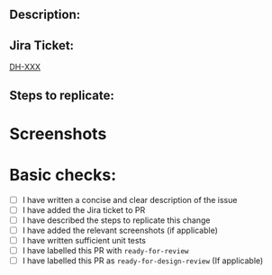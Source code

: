## Description:
<!-- Write a brief description describing what the change is all about -->

## Jira Ticket:
<!-- A link to the Jira Ticket -->
[DH-XXX](https://tilneygroup.atlassian.net/browse/DH-XXX)

## Steps to replicate:
<!--: If relevant: bullet points describing how to replicate the issue without this fix/change and steps how to replicate after the change -->
# Screenshots
<!-- Put screenshots showing before and after the change if applicable--> 

# Basic checks:
- [ ] I have written a concise and clear description of the issue
- [ ] I have added the Jira ticket to PR
- [ ] I have described the steps to replicate this change
- [ ] I have added the relevant screenshots (if applicable)
- [ ] I have written sufficient unit tests
- [ ] I have labelled this PR with `ready-for-review`
- [ ] I have labelled this PR as `ready-for-design-review` (If applicable)

